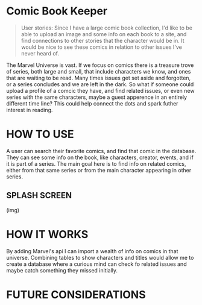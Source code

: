 # Comic Book Keeper

> User stories: Since I have a large comic book collection, I'd like to be able to upload an image and some info on each book to a site, and find connections to other stories that the character would be in. It would be nice to see these comics in relation to other issues I've never heard of.

The Marvel Universe is vast. If we focus on comics there is a treasure trove of series, both large and small, that include characters we know, and ones that are waiting to be read. Many times issues get set aside and forgotten, or a series concludes and we are left in the dark. So what if someone could upload a profile of a comcic they have, and find related issues, or even new series with the same characters, maybe a guest apperence in an entirely different time line? This could help connect the dots and spark futher interest in reading.


# HOW TO USE

A user can search their favorite comics, and find that comic in the database. They can see some info on the book, like characters, creator, events, and if it is part of a series. The main goal here is to find info on related comics, either from that same series or from the main character appearing in other series. 

## SPLASH SCREEN

(img)

# HOW IT WORKS

By adding Marvel's api I can import a wealth of info on comics in that universe. Combining tables to show characters and titles would allow me to create a database where a curious mind can check fo related issues and maybe catch something they missed initially.

# FUTURE CONSIDERATIONS



